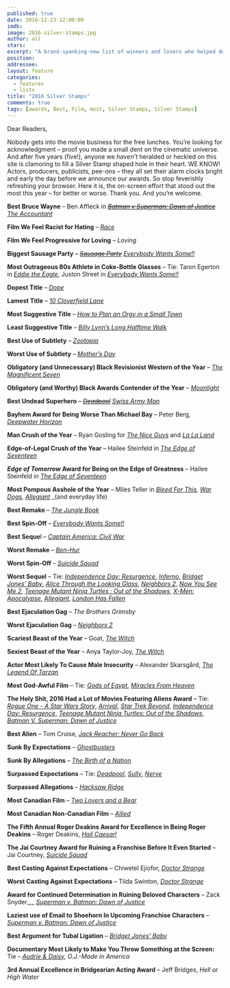 ```yaml
---
published: true
date: 2016-12-23 12:00:00
imdb: 
image: 2016-silver-stamps.jpg
author: all 
stars: 
excerpt: "A brand-spanking-new list of winners and losers who helped define the last year in cinema."
position: 
addressee: 
layout: feature
categories: 
  - features
  - lists
title: "2016 Silver Stamps"
comments: true
tags: [awards, Best, Film, most, Silver Stamps, Silver Stamps]
---
```

Dear Readers,

Nobody gets into the movie business for the free lunches. You’re looking for acknowledgment – proof you made a small dent on the cinematic universe. And after five years (five!), anyone we _haven’t_ heralded or heckled on this site is clamoring to fill a Silver Stamp shaped hole in their heart. WE KNOW! Actors, producers, publicists, pee-ons – they all set their alarm clocks bright and early the day before we announce our awards. So stop feverishly refreshing your browser. Here it is, the on-screen effort that stood out the most this year – for better or worse. Thank you. And you’re welcome.

**Best Bruce Wayne** – Ben Affleck in [<strike>_Batman v Superman: Dawn of Justice_</strike>](http://www.dearcastandcrew.com/content/2016/3/29/batman-v-superman-dawn-of-justice.html) [_The Accountant_](http://www.dearcastandcrew.com/content/2016/10/19/the-accountant.html)

**Film We Feel Racist for Hating** – [_Race_](http://www.dearcastandcrew.com/content/2016/2/23/race.html)

**Film We Feel Progressive for Loving** – _Loving_

**Biggest Sausage Party** – [_<strike>Sausage Party</strike>_](http://www.dearcastandcrew.com/content/2016/8/17/sausage-party.html) [_Everybody Wants Some!!_](http://www.dearcastandcrew.com/content/2016/4/18/everybody-wants-some.html)

**Most Outrageous 80s Athlete in Coke-Bottle Glasses** – Tie: Taron Egerton in [_Eddie the Eagle_](http://www.dearcastandcrew.com/content/2016/2/26/eddie-the-eagle.html), Juston Street in [_Everybody Wants Some!!_](http://www.dearcastandcrew.com/content/2016/4/18/everybody-wants-some.html)

**Dopest Title** – [_Dope_](http://www.dearcastandcrew.com/content/2015/6/19/dope.html)

**Lamest Title** – [_10 Cloverfield Lane_](http://www.dearcastandcrew.com/content/2016/3/17/10-cloverfield-lane.html)

**Most Suggestive Title** – [_How to Plan an Orgy in a Small Town_](http://www.dearcastandcrew.com/content/2016/5/12/how-to-plan-an-orgy-in-a-small-town.html)

**Least Suggestive Title** – [_Billy Lynn’s Long Halftime Walk_](http://www.dearcastandcrew.com/content/2016/11/21/billy-lynns-long-halftime-walk.html)

**Best Use of Subtlety** – [_Zootopia_](http://www.dearcastandcrew.com/content/2016/3/7/zootopia.html)

**Worst Use of Subtlety** – [_Mother’s Day_](http://www.dearcastandcrew.com/content/2016/5/9/mothers-day.html)

**Obligatory (and Unnecessary) Black Revisionist Western of the Year** – [_The Magnificent Seven_](http://www.dearcastandcrew.com/content/2016/9/27/the-magnificent-seven.html)

**Obligatory (and Worthy) Black Awards Contender of the Year** – [_Moonlight_]()

**Best Undead Superhero** – [_<strike>Deadpool</strike>_](http://www.dearcastandcrew.com/content/2016/2/12/deadpool.html) [_Swiss Army Man_](http://www.dearcastandcrew.com/content/2016/6/27/swiss-army-man.html)

**Bayhem Award for Being Worse Than Michael Bay** – Peter Berg, [_Deepwater Horizon_](http://www.dearcastandcrew.com/content/2016/10/6/deepwater-horizon.html)

**Man Crush of the Year** – Ryan Gosling for [_The Nice Guys_](http://www.dearcastandcrew.com/content/2016/5/24/the-nice-guys.html) and [_La La Land_](http://www.dearcastandcrew.com/content/2016/12/16/la-la-land.html)

**Edge-of-Legal Crush of the Year** – Hailee Steinfeld in [_The Edge of Seventeen_](http://www.dearcastandcrew.com/content/2016/12/19/the-edge-of-seventeen.html)

**_Edge of Tomorrow_ Award for Being on the Edge of Greatness** – Hailee Steinfeld in [_The Edge of Seventeen_](http://www.dearcastandcrew.com/content/2016/12/19/the-edge-of-seventeen.html)

**Most Pompous Asshole of the Year** – Miles Teller in [_Bleed For This_](http://www.dearcastandcrew.com/content/2016/11/18/bleed-for-this.html)_,_ [_War Dogs_](http://www.dearcastandcrew.com/content/2016/8/23/war-dogs.html)_,_ [_Allegiant_](http://www.dearcastandcrew.com/content/2016/3/23/allegiant.html) _(and everyday life)

**Best Remake** – [_The Jungle Book_](http://www.dearcastandcrew.com/content/2016/4/15/the-jungle-book.html)

**Best Spin-Off** – [_Everybody Wants Some!!_](http://www.dearcastandcrew.com/content/2016/4/18/everybody-wants-some.html)

**Best Seque**l – [_Captain America: Civil War_](http://www.dearcastandcrew.com/content/2016/5/18/captain-america-civil-war.html)

**Worst Remake** – [_Ben-Hur_](http://www.dearcastandcrew.com/content/2016/8/19/ben-hur.html)

**Worst Spin-Off** – [_Suicide Squad_](http://www.dearcastandcrew.com/content/2016/8/10/suicide-squad.html)

**Worst Sequel** – Tie: [_Independence Day: Resurgence_](http://www.dearcastandcrew.com/content/2016/7/6/independence-day-resurgence.html), [_Inferno_](http://www.dearcastandcrew.com/content/2016/10/31/inferno.html), [_Bridget Jones’ Baby_](http://www.dearcastandcrew.com/content/2016/9/21/bridget-joness-baby.html), [_Alice Through the Looking Glass_](http://www.dearcastandcrew.com/content/2016/5/31/alice-through-the-looking-glass.html), [_Neighbors 2_](http://www.dearcastandcrew.com/content/2016/5/25/neighbors-2.html), [_Now You See Me 2_](http://www.dearcastandcrew.com/content/2016/6/21/now-you-see-me-2.html), [_Teenage Mutant Ninja Turtles : Out of the Shadows_](http://www.dearcastandcrew.com/content/2016/6/6/teenage-mutant-ninja-turtles-out-of-the-shadows.html), [_X-Men: Apocalypse_](http://www.dearcastandcrew.com/content/2016/5/27/x-men-apocalypse.html), [_Allegiant_](http://www.dearcastandcrew.com/content/2016/3/23/allegiant.html), [_London Has Fallen_](http://www.dearcastandcrew.com/content/2016/3/8/london-has-fallen.html)

**Best Ejaculation Gag** – _The Brothers Grimsby_

**Worst Ejaculation Gag** – [_Neighbors 2_](http://www.dearcastandcrew.com/content/2016/5/25/neighbors-2.html)

**Scariest Beast of the Year** – Goat, [_The Witch_](http://www.dearcastandcrew.com/content/2016/2/19/the-witch.html)

**Sexiest Beast of the Year** – Anya Taylor-Joy, [_The Witch_](http://www.dearcastandcrew.com/content/2016/2/19/the-witch.html)

**Actor Most Likely To Cause Male Insecurity** – Alexander Skarsgård, [_The Legend Of Tarzan_](http://www.dearcastandcrew.com/content/2016/7/5/the-legend-of-tarzan.html) 

**Most God-Awful Film** – Tie:  [_Gods of Egypt_](http://www.dearcastandcrew.com/content/2016/2/29/gods-of-egypt.html), [_Miracles From Heaven_](http://www.dearcastandcrew.com/content/2016/3/24/miracles-from-heaven.html)

**The Holy Shit, 2016 Had a Lot of Movies Featuring Aliens Award** – Tie: [_Rogue One - A Star Wars Story_](http://www.dearcastandcrew.com/content/2016/12/22/rogue-one-a-star-wars-story.html), [_Arrival_](http://www.dearcastandcrew.com/content/2016/6/6/teenage-mutant-ninja-turtles-out-of-the-shadows.html), [_Star Trek Beyond_](http://www.dearcastandcrew.com/content/2016/8/3/star-trek-beyond.html), [_Independence Day: Resurgence_](http://www.dearcastandcrew.com/content/2016/7/6/independence-day-resurgence.html), [_Teenage Mutant Ninja Turtles: Out of the Shadows_](http://www.dearcastandcrew.com/content/2016/6/6/teenage-mutant-ninja-turtles-out-of-the-shadows.html), [_Batman V. Superman: Dawn of Justice_](http://www.dearcastandcrew.com/content/2016/3/29/batman-v-superman-dawn-of-justice.html)

**Best Alien** – Tom Cruise, [_Jack Reacher: Never Go Back_](http://www.dearcastandcrew.com/content/2016/10/27/jack-reacher-never-go-back.html)

**Sunk By Expectations** – [_Ghostbusters_](http://www.dearcastandcrew.com/content/2016/7/20/ghostbusters.html)

**Sunk By Allegations** – [_The Birth of a Nation_](http://www.dearcastandcrew.com/content/2016/10/14/the-birth-of-a-nation.html)

**Surpassed Expectations** – Tie: [_Deadpool_](http://www.dearcastandcrew.com/content/2016/2/12/deadpool.html), [_Sully_](http://www.dearcastandcrew.com/content/2016/9/9/sully.html), [_Nerve_](http://www.dearcastandcrew.com/content/2016/8/2/nerve.html)

**Surpassed Allegations** – [_Hacksaw Ridge_](http://www.dearcastandcrew.com/content/2016/11/4/hacksaw-ridge.html)

**Most Canadian Film** – [_Two Lovers and a Bear_](http://www.dearcastandcrew.com/content/2016/11/23/two-lovers-and-a-bear.html)

**Most Canadian Non-Canadian Film** – [_Allied_](http://www.dearcastandcrew.com/content/2016/12/2/allied.html)

**The Fifth Annual Roger Deakins Award for Excellence in Being Roger Deakins** – Roger Deakins, [_Hail Caesar!_](http://www.dearcastandcrew.com/content/2016/2/19/hail-caesar.html)

**The Jai Courtney Award for Ruining a Franchise Before It Even Started** – Jai Courtney,  [_Suicide Squad_](http://www.dearcastandcrew.com/content/2016/8/10/suicide-squad.html)

**Best Casting Against Expectations** – Chiwetel Ejiofor, [_Doctor Strange_](http://www.dearcastandcrew.com/content/2016/11/8/doctor-strange.html)

**Worst Casting Against Expectations** – Tilda Swinton, [_Doctor Strange_](http://www.dearcastandcrew.com/content/2016/11/8/doctor-strange.html)

**Award for Continued Determination in Ruining Beloved Characters** – Zack Snyder_,_ [_Superman v. Batman: Dawn of Justice_](http://www.dearcastandcrew.com/content/2016/3/29/batman-v-superman-dawn-of-justice.html)

**Laziest use of Email to Shoehorn In Upcoming Franchise Characters** – [_Superman v. Batman: Dawn of Justice_](http://www.dearcastandcrew.com/content/2016/3/29/batman-v-superman-dawn-of-justice.html)

**Best Argument for Tubal Ligation** –  [_Bridget Jones’ Baby_](http://www.dearcastandcrew.com/content/2016/9/21/bridget-joness-baby.html)

**Documentary Most Likely to Make You Throw Something at the Screen:** Tie – [_Audrie & Daisy_](http://www.dearcastandcrew.com/content/2016/10/10/audrie-daisy.html)_, O.J.-Made in America_

**3rd Annual Excellence in Bridgearian Acting Award** – Jeff Bridges, _Hell or High Water_

